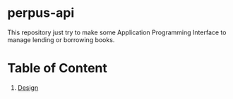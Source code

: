 # perpus-api

This repository just try to make some Application Programming Interface to manage lending or borrowing books.


# Table of Content

1. [Design](./design/)
